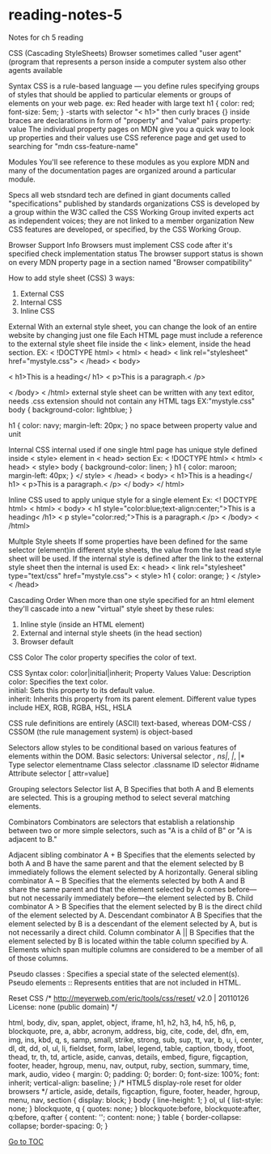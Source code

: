 # reading-notes-5
Notes for ch 5 reading


CSS (Cascading StyleSheets)
  Browser sometimes called "user agent" (program that represents a person inside a computer system
also other agents available

Syntax
  CSS is a rule-based language — you define rules specifying groups of styles that should be applied
to particular elements or groups of elements on your web page.
ex: Red header with large text
h1 {
    color: red;
    font-size: 5em;
}
-starts with selector "< h1>"
then curly braces {}
inside braces are declarations in form of "property" and "value" pairs
property: value
The individual property pages on MDN give you a quick way to look up properties and their values
use CSS reference page and get used to searching for "mdn css-feature-name"

Modules
  You'll see reference to these modules as you explore MDN and many of the documentation pages are
organized around a particular module.

Specs
  all web stsndard tech are defined in giant documents called "specifications"
published by standards organizations
CSS is developed by a group within the W3C called the CSS Working Group
invited experts act as independent voices; they are not linked to a member organization
New CSS features are developed, or specified, by the CSS Working Group.

Browser Support Info
Browsers must implement CSS code after it's specified
check implementation status
The browser support status is shown on every MDN property page in a section named "Browser compatibility"



How to add style sheet (CSS)
3 ways:
1. External CSS
2. Internal CSS
3. Inline CSS

External
With an external style sheet, you can change the look of an entire website by changing just one file
  Each HTML page must include a reference to the external style sheet file inside the < link> element, 
inside the head section.
EX:
< !DOCTYPE html>
< html>
< head>
< link rel="stylesheet" href="mystyle.css">
< /head>
< body>

< h1>This is a heading</ h1>
< p>This is a paragraph.< /p>

< /body>
< /html>
  external style sheet can be written with any text editor, needs .css extension
should not contain any HTML tags
EX:"mystyle.css"
body {
  background-color: lightblue;
}

h1 {
  color: navy;
  margin-left: 20px;
}
no space between property value and unit

Internal CSS
internal used if one single html page has unique style
defined inside < style> element in < head> section
Ex:
< !DOCTYPE html>
< html>
< head>
< style>
body {
  background-color: linen;
}
h1 {
  color: maroon;
  margin-left: 40px;
}
</ style>
< /head>
< body>
< h1>This is a heading</ h1>
< p>This is a paragraph.< /p>
</ body>
</ html>

Inline CSS
used to apply unique style for a single element
Ex:
<! DOCTYPE html>
< html>
< body>
< h1 style="color:blue;text-align:center;">This is a heading< /h1>
< p style="color:red;">This is a paragraph.< /p>
< /body>
< /html>

Multple Style sheets
  If some properties have been defined for the same selector (element)in different
style sheets, the value from the last read style sheet will be used. 
  If the internal style is defined after the link to the external style sheet then
the internal is used
Ex:
< head>
< link rel="stylesheet" type="text/css" href="mystyle.css">
< style>
h1 {
  color: orange;
}
< /style>
< /head>

Cascading Order
  When more than one style specified for an html element they'll cascade into
a new "virtual" style sheet by these rules:
1. Inline style (inside an HTML element)
2. External and internal style sheets (in the head section)
3. Browser default


CSS Color
The color property specifies the color of text.

CSS Syntax
color: color|initial|inherit;
Property Values
Value:	Description	
color:	Specifies the text color. 	
initial:	Sets this property to its default value.	
inherit:	Inherits this property from its parent element.
Different value types include HEX, RGB, RGBA, HSL, HSLA

  CSS rule definitions are entirely (ASCII) text-based, 
whereas DOM-CSS / CSSOM (the rule management system) is object-based

Selectors
 allow styles to be conditional based on various features of elements within the DOM.
Basic selectors:
Universal selector *, ns|*, *|*, |*
Type selector elementname
Class selector .classname
ID selector #idname
Attribute selector [ attr=value]

Grouping selectors
Selector list A, B
Specifies that both A and B elements are selected. This is a grouping method to select several matching elements.

Combinators
Combinators are selectors that establish a relationship between two or more simple selectors, such as "A is a child of B" or "A is adjacent to B."

Adjacent sibling combinator A + B
Specifies that the elements selected by both A and B have the same parent and that the element selected by B immediately follows the element selected by A horizontally.
General sibling combinator A ~ B
Specifies that the elements selected by both A and B share the same parent and that the element selected by A comes before—but not necessarily immediately before—the element selected by B.
Child combinator A > B
Specifies that the element selected by B is the direct child of the element selected by A.
Descendant combinator A B
Specifies that the element selected by B is a descendant of the element selected by A, but is not necessarily a direct child.
Column combinator A || B 
Specifies that the element selected by B is located within the table column specified by A. Elements which span multiple columns are considered to be a member of all of those columns.

Pseudo classes :
Specifies a special state of the selected element(s).
Pseudo elements ::
Represents entities that are not included in HTML.

Reset CSS
/* http://meyerweb.com/eric/tools/css/reset/ 
   v2.0 | 20110126
   License: none (public domain)
*/

html, body, div, span, applet, object, iframe,
h1, h2, h3, h4, h5, h6, p, blockquote, pre,
a, abbr, acronym, address, big, cite, code,
del, dfn, em, img, ins, kbd, q, s, samp,
small, strike, strong, sub, sup, tt, var,
b, u, i, center,
dl, dt, dd, ol, ul, li,
fieldset, form, label, legend,
table, caption, tbody, tfoot, thead, tr, th, td,
article, aside, canvas, details, embed, 
figure, figcaption, footer, header, hgroup, 
menu, nav, output, ruby, section, summary,
time, mark, audio, video {
	margin: 0;
	padding: 0;
	border: 0;
	font-size: 100%;
	font: inherit;
	vertical-align: baseline;
}
/* HTML5 display-role reset for older browsers */
article, aside, details, figcaption, figure, 
footer, header, hgroup, menu, nav, section {
	display: block;
}
body {
	line-height: 1;
}
ol, ul {
	list-style: none;
}
blockquote, q {
	quotes: none;
}
blockquote:before, blockquote:after,
q:before, q:after {
	content: '';
	content: none;
}
table {
	border-collapse: collapse;
	border-spacing: 0;
}

[Go to TOC](https://catdude2000.github.io/reading-notes/)